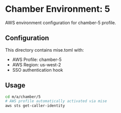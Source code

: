 # Chamber Environment: 5

AWS environment configuration for chamber-5 profile.

## Configuration

This directory contains mise.toml with:
- AWS Profile: chamber-5
- AWS Region: us-west-2
- SSO authentication hook

## Usage

```bash
cd m/a/chamber/5
# AWS profile automatically activated via mise
aws sts get-caller-identity
```
